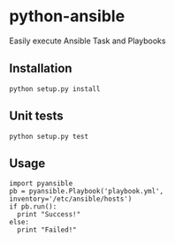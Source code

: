 # python-ansible

Easily execute Ansible Task and Playbooks

## Installation

`python setup.py install`

## Unit tests

`python setup.py test`

## Usage

```
import pyansible
pb = pyansible.Playbook('playbook.yml', inventory='/etc/ansible/hosts')
if pb.run():
  print "Success!"
else:
  print "Failed!"
```
